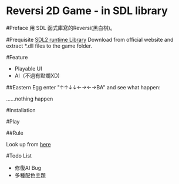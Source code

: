 Reversi 2D Game - in SDL library
================================

#Preface
用 SDL 函式庫寫的Reversi(黑白棋)。

#Prequisite
[SDL2 runtime Library](http://www.libsdl.org/download-2.0.php)
Download from official website and extract *.dll files to the game folder.


#Feature
*	Playable UI
*	AI（不過有點爛XD)


##Eastern Egg
enter "↑↑↓↓←→←→BA" and see what happen:





......nothing happen

#Installation

#Play

##Rule

Look up from [here](http://en.wikipedia.org/wiki/Reversi)

#Todo List

*	修復AI Bug
*	多種配色主題
